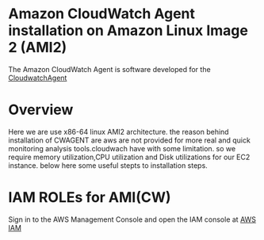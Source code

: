# Amazon CloudWatch Agent installation on Amazon Linux Image 2 (AMI2)
The Amazon CloudWatch Agent is software developed for the [CloudwatchAgent](https://docs.aws.amazon.com/AmazonCloudWatch/latest/monitoring/Install-CloudWatch-Agent.html)

# Overview
Here we are use x86-64 linux AMI2 architecture. the reason behind installation of CWAGENT are aws are not provided for more real and quick monitoring analysis tools.cloudwach have with some limitation. so we require memory utilization,CPU utilization and Disk utilizations for our EC2 instance. below here some useful stepts to installation steps.

# IAM ROLEs for AMI(CW)
Sign in to the AWS Management Console and open the IAM console at [AWS IAM](https://console.aws.amazon.com/iam/)
